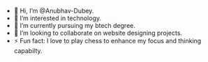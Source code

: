 - 👋 Hi, I’m @Anubhav-Dubey.
- 👀 I’m interested in technology.
- 🌱 I’m currently pursuing my btech degree.
- 🤝 I’m looking to collaborate on website designing projects.
- ⚡ Fun fact: I love to play chess to enhance my focus and thinking capabilty.

<!---
Anubhav-Dubey/Anubhav-Dubey is a ✨ special ✨ repository because its `README.md` (this file) appears on your GitHub profile.
You can click the Preview link to take a look at your changes.
--->
